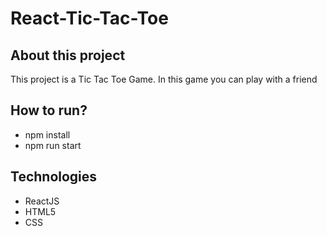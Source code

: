 # React-Tic-Tac-Toe

## About this project
This project is a Tic Tac Toe Game. In this game you can play with a friend

## How to run?
- npm install
- npm run start

## Technologies
- ReactJS
- HTML5
- CSS
